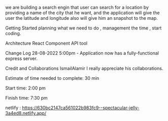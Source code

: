 we are building a search engin that user can search for a location by providing a name of the city that he want, and the application will give the user the latitude and longitude also will give him an snapshot to the map.

Getting Started
planning what we need to do , management the time , start coding.

Architecture
React Component API tool

Change Log
28-08-2022 5:00pm - Application now has a fully-functional express server.

Credit and Collaborations
IsmailAlamir
I really appreciate his collaborations.

Estimate of time needed to complete: 30 min

Start time: 2:00 pm

Finish time: 7:30 pm

netlify : https://630bc2147ca561022b983fc9--spectacular-jelly-3a4ed8.netlify.app/
